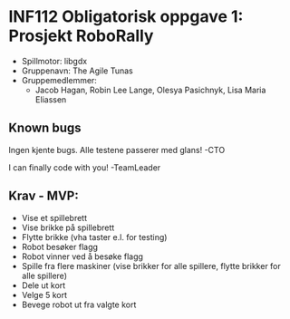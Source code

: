 # INF112 Obligatorisk oppgave 1: Prosjekt RoboRally
- Spillmotor: libgdx
- Gruppenavn: The Agile Tunas
- Gruppemedlemmer:
  - Jacob Hagan, Robin Lee Lange, Olesya Pasichnyk, Lisa Maria Eliassen


## Known bugs
Ingen kjente bugs.
Alle testene passerer med glans!
-CTO

I can finally code with you!
-TeamLeader


## Krav - MVP:
- Vise et spillebrett
- Vise brikke på spillebrett
- Flytte brikke (vha taster e.l. for testing)
- Robot besøker flagg
- Robot vinner ved å besøke flagg
- Spille fra flere maskiner (vise brikker for alle spillere, flytte brikker for alle spillere)
- Dele ut kort
- Velge 5 kort
- Bevege robot ut fra valgte kort